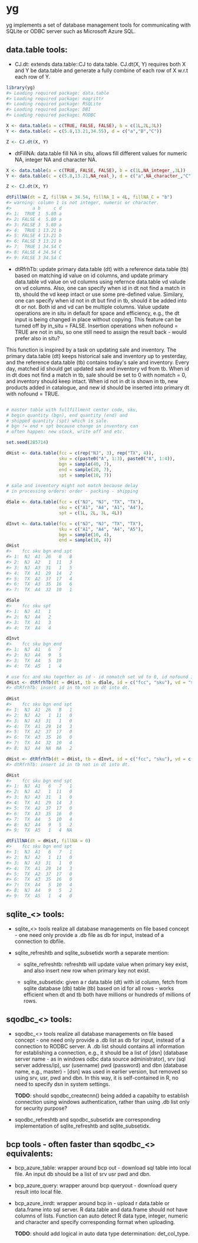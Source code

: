 <!-- README.md is generated from README.Rmd. Please edit that file -->
yg
==

yg implements a set of database management tools for communicating with SQLite or ODBC server such as Microsoft Azure SQL.

data.table tools:
-----------------

-   CJ.dt: extends data.table::CJ to data.table. CJ.dt(X, Y) requires both X and Y be data.table and generate a fully combine of each row of X w.r.t each row of Y.

``` r
library(yg)
#> Loading required package: data.table
#> Loading required package: magrittr
#> Loading required package: RSQLite
#> Loading required package: DBI
#> Loading required package: RODBC

X <- data.table(a = c(TRUE, FALSE, FALSE), b = c(1L,2L,3L))
Y <- data.table(c = c(5.8,13.21,34.55), d = c("a","B","C"))

Z <- CJ.dt(X, Y)
```

-   dtFillNA: data.table fill NA in situ, allows fill different values for numeric NA, integer NA and character NA.

``` r
X <- data.table(a = c(TRUE, FALSE, FALSE), b = c(1L,NA_integer_,3L))
Y <- data.table(c = c(5.8,13.21,NA_real_), d = c("a",NA_character_,"C"))

Z <- CJ.dt(X, Y)

dtFillNA(dt = Z, fillNA = 34.54, fillNA_I = 4L, fillNA_C = "b")
#> warning: column 1 is not integer, numeric or character.
#>        a b     c d
#> 1:  TRUE 1  5.80 a
#> 2: FALSE 4  5.80 a
#> 3: FALSE 3  5.80 a
#> 4:  TRUE 1 13.21 b
#> 5: FALSE 4 13.21 b
#> 6: FALSE 3 13.21 b
#> 7:  TRUE 1 34.54 C
#> 8: FALSE 4 34.54 C
#> 9: FALSE 3 34.54 C
```

-   dtRfrhTb: update primary data.table (dt) with a reference data.table (tb) based on matching id value on id columns, and update primary data.table vd value on vd columns using refernce data.table vd valude on vd columns. Also, one can specify when id in dt not find a match in tb, should the vd keep intact or use some pre-defined value. Similary, one can specify when id not in dt but find in tb, should it be added into dt or not. Both id and vd can be multiple columns. Value update operations are in situ in default for space and efficiency, e.g., the dt input is being changed in place without copying. This feature can be turned off by in\_situ = FALSE. Insertion operations when nofound = TRUE are not in situ, so one still need to assign the result back - would prefer also in situ?

This function is inspired by a task on updating sale and inventory. The primary data.table (dt) keeps historical sale and inventory up to yesterday, and the reference data.table (tb) contains today's sale and inventory. Every day, matched id should get updated sale and inventory vd from tb. When id in dt does not find a match in tb, sale should be set to 0 with nomatch = 0, and inventory should keep intact. When id not in dt is shown in tb, new products added in catalogue, and new id should be inserted into primary dt with nofound = TRUE.

``` r

# master table with fullfillment center code, sku, 
# begin quantity (bgn), end quantity (end) and 
# shipped quantity (spt) which is sale.
# bgn != end + spt because change in inventory can
# often happen: new stock, write off and etc.

set.seed(285714)

dHist <- data.table(fcc = c(rep("NJ", 3), rep("TX", 4)),
                    sku = c(paste0("A", 1:3), paste0("A", 1:4)),
                    bgn = sample(40, 7),
                    end = sample(20, 7),
                    spt = sample(10, 7))

# sale and inventory might not match because delay
# in processing orders: order - packing - shipping

dSale <- data.table(fcc = c("NJ", "NJ", "TX", "TX"),
                    sku = c("A1", "A4", "A1", "A4"),
                    spt = c(1L, 2L, 3L, 4L))

dInvt <- data.table(fcc = c("NJ", "NJ", "TX", "TX"),
                    sku = c("A1", "A4", "A4", "A5"),
                    bgn = sample(10, 4),
                    end = sample(10, 4))
dHist
#>    fcc sku bgn end spt
#> 1:  NJ  A1  26   8   8
#> 2:  NJ  A2   1  11   3
#> 3:  NJ  A3  31   1   5
#> 4:  TX  A1  29  14   2
#> 5:  TX  A2  37  17   4
#> 6:  TX  A3  35  16   6
#> 7:  TX  A4  32  10   1

dSale
#>    fcc sku spt
#> 1:  NJ  A1   1
#> 2:  NJ  A4   2
#> 3:  TX  A1   3
#> 4:  TX  A4   4

dInvt
#>    fcc sku bgn end
#> 1:  NJ  A1   6   7
#> 2:  NJ  A4   9   5
#> 3:  TX  A4   5  10
#> 4:  TX  A5   1   4

# use fcc and sku together as id - id nomatch set vd to 0, id nofound in dt will be added
dHist <- dtRfrhTb(dt = dHist, tb = dSale, id = c("fcc", "sku"), vd = "spt", nomatch = 0L, nofound = TRUE, in_situ = TRUE)
#> dtRfrhTb: insert id in tb not in dt into dt.
  
dHist
#>    fcc sku bgn end spt
#> 1:  NJ  A1  26   8   1
#> 2:  NJ  A2   1  11   0
#> 3:  NJ  A3  31   1   0
#> 4:  TX  A1  29  14   3
#> 5:  TX  A2  37  17   0
#> 6:  TX  A3  35  16   0
#> 7:  TX  A4  32  10   4
#> 8:  NJ  A4  NA  NA   2

dHist <- dtRfrhTb(dt = dHist, tb = dInvt, id = c("fcc", "sku"), vd = c("bgn", "end"), nomatch = NULL, nofound = TRUE, in_situ = TRUE)
#> dtRfrhTb: insert id in tb not in dt into dt.

dHist
#>    fcc sku bgn end spt
#> 1:  NJ  A1   6   7   1
#> 2:  NJ  A2   1  11   0
#> 3:  NJ  A3  31   1   0
#> 4:  TX  A1  29  14   3
#> 5:  TX  A2  37  17   0
#> 6:  TX  A3  35  16   0
#> 7:  TX  A4   5  10   4
#> 8:  NJ  A4   9   5   2
#> 9:  TX  A5   1   4  NA

dtFillNA(dt = dHist, fillNA = 0)
#>    fcc sku bgn end spt
#> 1:  NJ  A1   6   7   1
#> 2:  NJ  A2   1  11   0
#> 3:  NJ  A3  31   1   0
#> 4:  TX  A1  29  14   3
#> 5:  TX  A2  37  17   0
#> 6:  TX  A3  35  16   0
#> 7:  TX  A4   5  10   4
#> 8:  NJ  A4   9   5   2
#> 9:  TX  A5   1   4   0
```

sqlite\_&lt;&gt; tools:
-----------------------

-   sqlite\_&lt;&gt; tools realize all database managements on file based concept - one need only provide a <sqlite>.db file as db for input, instead of a connection to dbfile.

-   sqlite\_refreshtb and sqlite\_subsetidx worth a separate mention:

    -   sqlite\_refreshtb: refreshtb will update value when primary key exist, and also insert new row when primary key not exist.

    -   sqlite\_subsetidx: given a r data.table (dt) with id column, fetch from sqlite database (db) table (tb) based on id for all rows - works efficient when dt and tb both have millions or hundreds of millions of rows.

sqodbc\_&lt;&gt; tools:
-----------------------

-   sqodbc\_&lt;&gt; tools realize all database managements on file based concept - one need only provide a <sqodbc>.db list as db for input, instead of a connection to RODBC server. A <sqodbc>.db list should contains all information for establishing a connection, e.g., it should be a list of \[dsn\] (database server name - as in windows odbc data source administrator), srv (sql server address/ip), usr (username) pwd (password) and dbn (database name, e.g., master) - \[dsn\] was used in earlier version, but removed so using srv, usr, pwd and dbn. In this way, it is self-contained in R, no need to specify dsn in system settings.

    **TODO**: should sqodbc\_createcnn() being added a capabilty to establish connection using windows authentication, rather than using <sqodbc>.db list only for security purpose?

-   sqodbc\_refreshtb and sqodbc\_subsetidx are corresponding implementation of sqlite\_refreshtb and sqlite\_subsetidx.

bcp tools - often faster than sqodbc\_&lt;&gt; equivalents:
-----------------------------------------------------------

-   bcp\_azure\_table: wrapper around bcp out - download sql table into local file. An input db should be a list of srv usr pwd and dbn.

-   bcp\_azure\_query: wrapper around bcp queryout - download query result into local file.

-   bcp\_azure\_inrdt: wrapper around bcp in - upload r data.table or data.frame into sql server. R data.table and data.frame should not have columns of lists. Function can auto detect R data type, integer, numeric and character and specify corresponding format when uploading.

    **TODO**: should add logical in auto data type determination: det\_col\_type.
